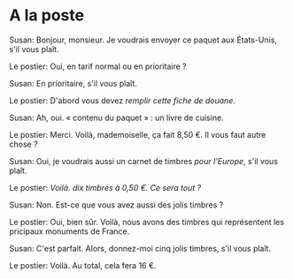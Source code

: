 # A la poste

Susan: Bonjour, monsieur. Je voudrais envoyer ce paquet aux États-Unis, s'il vous plaît.

Le postier: Oui, en tarif normal ou en prioritaire ?

Susan: En prioritaire, s'il vous plaît.

Le postier: D'abord vous devez *remplir cette fiche de douane*.

Susan: Ah, oui. « contenu du paquet » : un livre de cuisine.

Le postier: Merci. Voilà, mademoiselle, ça fait 8,50 €. Il vous faut autre chose ?

Susan: Oui, je voudrais aussi un carnet de timbres *pour l'Europe*, s'il vous plaît.

Le postier: *Voilà. dix timbres à 0,50 €. Ce sera tout ?*

Susan: Non. Est-ce que vous avez aussi des jolis timbres ?

Le postier: Oui, bien sûr. Voilà, nous avons des timbres qui représentent les pricipaux monuments de France.

Susan: C'est parfait. Alors, donnez-moi cinq jolis timbres, s'il vous plaît.

Le postier: Voilà. Au total, cela fera 16 €.

